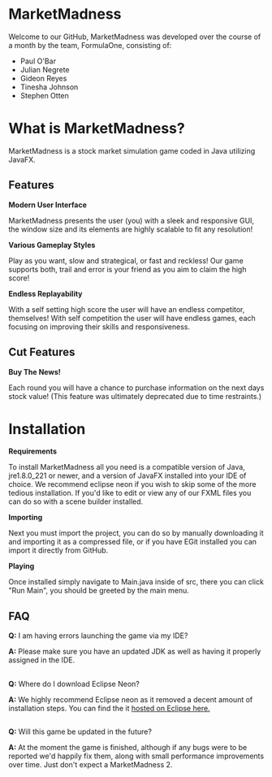 # MarketMadness

Welcome to our GitHub, MarketMadness was developed over the course of a month by the team, FormulaOne, consisting of:
- Paul O'Bar 
- Julian Negrete 
- Gideon Reyes
- Tinesha Johnson
- Stephen Otten

# What is MarketMadness?

MarketMadness is a stock market simulation game coded in Java utilizing JavaFX.


## Features

**Modern User Interface** 

MarketMadness presents the user (you) with a sleek and responsive GUI, the window size and its elements are highly scalable to fit any resolution!

**Various Gameplay Styles** 

Play as you want, slow and strategical, or fast and reckless! Our game supports both, trail and error is your friend as you aim to claim the high score!


**Endless Replayability** 

With a self setting high score the user will have an endless competitor, themselves! With self competition the user will have endless games, each focusing on improving their skills and responsiveness.

## Cut Features

**Buy The News!** 

Each round you will have a chance to purchase information on the next days stock value! (This feature was ultimately deprecated due to time restraints.)


# Installation
**Requirements**

To install MarketMadness all you need is a compatible version of Java, jre1.8.0_221 or newer, and a version of JavaFX installed into your IDE of choice. We recommend eclipse neon if you wish to skip some of the more tedious installation. If you'd like to edit or view any of our FXML files you can do so with a scene builder installed. 

**Importing** 

Next you must import the project, you can do so by manually downloading it and importing it as a compressed file, or if you have EGit installed you can import it directly from GitHub. 

**Playing** 

Once installed simply navigate to Main.java inside of src, there you can click "Run Main", you should be greeted by the main menu.




## FAQ

**Q:** I am having errors launching the game via my IDE?

**A:** Please make sure you have an updated JDK as well as having it properly assigned in the IDE.
##

**Q:** Where do I download Eclipse Neon?

**A:** We highly recommend Eclipse neon as it removed a decent amount of installation steps. You can find the it [hosted on Eclipse here.](https://www.eclipse.org/neon/)
##
**Q:** Will this game be updated in the future?

**A:** At the moment the game is finished, although if any bugs were to be reported we'd happily fix them, along with small performance improvements over time. Just don't expect a MarketMadness 2.
##
